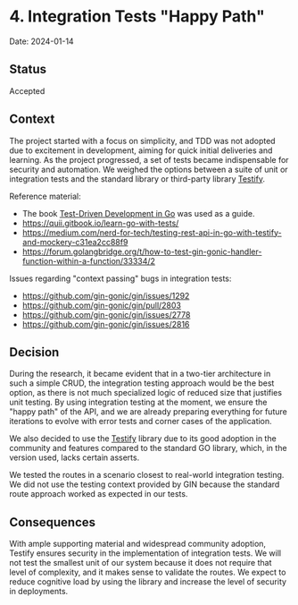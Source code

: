 # 4. Integration Tests "Happy Path"

Date: 2024-01-14

## Status

Accepted

## Context

The project started with a focus on simplicity, and TDD was not adopted due to excitement in development, aiming for quick initial deliveries and learning. As the project progressed, a set of tests became indispensable for security and automation. We weighed the options between a suite of unit or integration tests and the standard library or third-party library [Testify](https://github.com/stretchr/testify).

Reference material:
- The book [Test-Driven Development in Go](https://www.amazon.com.br/Test-Driven-Development-practical-idiomatic-real-world/dp/1803247878) was used as a guide.
- https://quii.gitbook.io/learn-go-with-tests/
- https://medium.com/nerd-for-tech/testing-rest-api-in-go-with-testify-and-mockery-c31ea2cc88f9
- https://forum.golangbridge.org/t/how-to-test-gin-gonic-handler-function-within-a-function/33334/2


Issues regarding "context passing" bugs in integration tests:
- https://github.com/gin-gonic/gin/issues/1292
- https://github.com/gin-gonic/gin/pull/2803
- https://github.com/gin-gonic/gin/issues/2778
- https://github.com/gin-gonic/gin/issues/2816


## Decision

During the research, it became evident that in a two-tier architecture in such a simple CRUD, the integration testing approach would be the best option, as there is not much specialized logic of reduced size that justifies unit testing. By using integration testing at the moment, we ensure the "happy path" of the API, and we are already preparing everything for future iterations to evolve with error tests and corner cases of the application.

We also decided to use the [Testify](https://github.com/stretchr/testify) library due to its good adoption in the community and features compared to the standard GO library, which, in the version used, lacks certain asserts.

We tested the routes in a scenario closest to real-world integration testing. We did not use the testing context provided by GIN because the standard route approach worked as expected in our tests.

## Consequences

With ample supporting material and widespread community adoption, Testify ensures security in the implementation of integration tests. We will not test the smallest unit of our system because it does not require that level of complexity, and it makes sense to validate the routes. We expect to reduce cognitive load by using the library and increase the level of security in deployments.